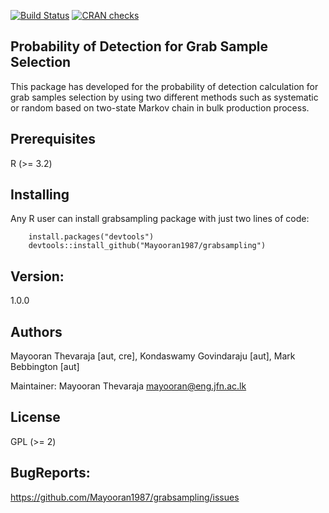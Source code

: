  [![Build Status](https://travis-ci.org/Mayooran1987/grabsampling.svg?branch=master)](https://travis-ci.org/Mayooran1987/grabsampling)  [![CRAN checks](https://cranchecks.info/badges/summary/grabsampling)](https://cran.r-project.org/web/checks/check_results_grabsampling.html)
## Probability of Detection for Grab Sample Selection 
This package has developed for the probability of detection calculation for grab samples selection by using two different methods such as systematic or random based on two-state Markov chain in bulk production process. 

## Prerequisites

R (>= 3.2)

## Installing

Any R user can install grabsampling package with just two lines of code:
```{r eval = FALSE}
    install.packages("devtools")
    devtools::install_github("Mayooran1987/grabsampling")
```
## Version: 
1.0.0

## Authors
Mayooran Thevaraja [aut, cre], Kondaswamy Govindaraju [aut], Mark Bebbington [aut]

Maintainer: Mayooran Thevaraja <mayooran@eng.jfn.ac.lk>

## License
GPL (>= 2) 

## BugReports: 
  https://github.com/Mayooran1987/grabsampling/issues
